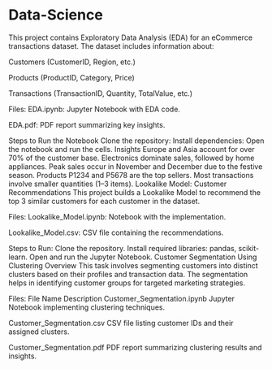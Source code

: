# Data-Science

This project contains Exploratory Data Analysis (EDA) for an eCommerce transactions dataset. The dataset includes information about:

Customers (CustomerID, Region, etc.)

Products (ProductID, Category, Price)

Transactions (TransactionID, Quantity, TotalValue, etc.)

Files:
EDA.ipynb: Jupyter Notebook with EDA code.

EDA.pdf: PDF report summarizing key insights.

Steps to Run the Notebook
Clone the repository:
Install dependencies:
Open the notebook and run the cells.
Insights
Europe and Asia account for over 70% of the customer base.
Electronics dominate sales, followed by home appliances.
Peak sales occur in November and December due to the festive season.
Products P1234 and P5678 are the top sellers.
Most transactions involve smaller quantities (1–3 items).
Lookalike Model: Customer Recommendations
This project builds a Lookalike Model to recommend the top 3 similar customers for each customer in the dataset.

Files:
Lookalike_Model.ipynb: Notebook with the implementation.

Lookalike_Model.csv: CSV file containing the recommendations.

Steps to Run:
Clone the repository.
Install required libraries: pandas, scikit-learn.
Open and run the Jupyter Notebook.
Customer Segmentation Using Clustering
Overview
This task involves segmenting customers into distinct clusters based on their profiles and transaction data. The segmentation helps in identifying customer groups for targeted marketing strategies.

Files:
File Name	Description
Customer_Segmentation.ipynb	Jupyter Notebook implementing clustering techniques.

Customer_Segmentation.csv	CSV file listing customer IDs and their assigned clusters.

Customer_Segmentation.pdf	PDF report summarizing clustering results and insights.
